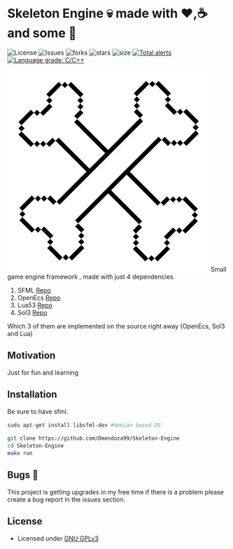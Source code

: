 # Skeleton Engine :skull: made with :heart:,:coffee: and some :beer:

![License](https://img.shields.io/github/license/Dmendoza99/Skeleton-Engine.svg) ![Issues](https://img.shields.io/github/issues/Dmendoza99/Skeleton-Engine.svg) ![forks](https://img.shields.io/github/forks/Dmendoza99/Skeleton-Engine) ![stars](https://img.shields.io/github/stars/Dmendoza99/Skeleton-Engine) ![size](https://img.shields.io/github/repo-size/dmendoza99/Skeleton-Engine) [![Total alerts](https://img.shields.io/lgtm/alerts/g/Dmendoza99/Skeleton-Engine.svg?logo=lgtm&logoWidth=18) ![Language grade: C/C++](https://img.shields.io/lgtm/grade/cpp/g/Dmendoza99/Skeleton-Engine.svg?logo=lgtm&logoWidth=18)](https://lgtm.com/projects/g/Dmendoza99/Skeleton-Engine/alerts/)

![Logo](assets/icon.png?raw=true "Icon")
Small game engine framework , made with just 4 dependencies.

1.  SFML [Repo](https://github.com/SFML/SFML)
2.  OpenEcs [Repo](https://github.com/Gronis/OpenEcs)
3.  Lua53 [Repo](https://github.com/lua/lua)
4.  Sol3 [Repo](https://github.com/ThePhD/sol2)

Which 3 of them are implemented on the source right away (OpenEcs, Sol3 and Lua)

## Motivation

Just for fun and learning

## Installation

Be sure to have sfml.

```bash
sudo apt-get install libsfml-dev #debian based OS
```

```bash
git clone https://github.com/Dmendoza99/Skeleton-Engine
cd Skeleton-Engine
make run
```

## Bugs 🐛

This project is getting upgrades in my free time if there is a problem please create a bug report in the issues section.

## License

- Licensed under [GNU GPLv3](https://github.com/Dmendoza99/Skeleton-Engine/blob/master/LICENSE)
